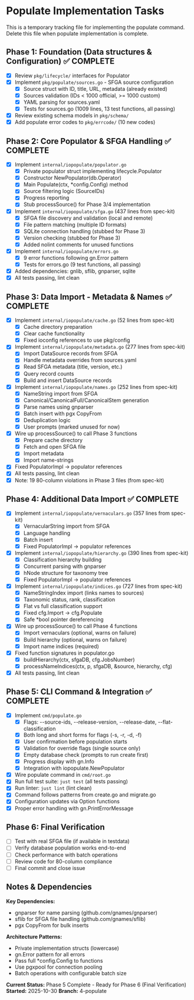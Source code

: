 # Populate Implementation Tasks

This is a temporary tracking file for implementing the populate command.
Delete this file when populate implementation is complete.

## Phase 1: Foundation (Data structures & Configuration) ✅ COMPLETE
- [x] Review `pkg/lifecycle/` interfaces for Populator
- [x] Implement `pkg/populate/sources.go` - SFGA source configuration
  - [x] Source struct with ID, title, URL, metadata (already existed)
  - [x] Sources validation (IDs < 1000 official, >= 1000 custom)
  - [x] YAML parsing for sources.yaml
  - [x] Tests for sources.go (1009 lines, 13 test functions, all passing)
- [x] Review existing schema models in `pkg/schema/`
- [x] Add populate error codes to `pkg/errcode/` (10 new codes)

## Phase 2: Core Populator & SFGA Handling ✅ COMPLETE
- [x] Implement `internal/iopopulate/populator.go`
  - [x] Private populator struct implementing lifecycle.Populator
  - [x] Constructor NewPopulator(db.Operator)
  - [x] Main Populate(ctx, *config.Config) method
  - [x] Source filtering logic (SourceIDs)
  - [x] Progress reporting
  - [x] Stub processSource() for Phase 3/4 implementation
- [x] Implement `internal/iopopulate/sfga.go` (437 lines from spec-kit)
  - [x] SFGA file discovery and validation (local and remote)
  - [x] File pattern matching (multiple ID formats)
  - [x] SQLite connection handling (stubbed for Phase 3)
  - [x] Version checking (stubbed for Phase 3)
  - [x] Added nolint comments for unused functions
- [x] Implement `internal/iopopulate/errors.go`
  - [x] 9 error functions following gn.Error pattern
  - [x] Tests for errors.go (9 test functions, all passing)
- [x] Added dependencies: gnlib, sflib, gnparser, sqlite
- [x] All tests passing, lint clean

## Phase 3: Data Import - Metadata & Names ✅ COMPLETE
- [x] Implement `internal/iopopulate/cache.go` (52 lines from spec-kit)
  - [x] Cache directory preparation
  - [x] Clear cache functionality
  - [x] Fixed ioconfig references to use pkg/config
- [x] Implement `internal/iopopulate/metadata.go` (277 lines from spec-kit)
  - [x] Import DataSource records from SFGA
  - [x] Handle metadata overrides from sources.yaml
  - [x] Read SFGA metadata (title, version, etc.)
  - [x] Query record counts
  - [x] Build and insert DataSource records
- [x] Implement `internal/iopopulate/names.go` (252 lines from spec-kit)
  - [x] NameString import from SFGA
  - [x] Canonical/CanonicalFull/CanonicalStem generation
  - [x] Parse names using gnparser
  - [x] Batch insert with pgx CopyFrom
  - [x] Deduplication logic
  - [x] User prompts (marked unused for now)
- [x] Wire up processSource() to call Phase 3 functions
  - [x] Prepare cache directory
  - [x] Fetch and open SFGA file
  - [x] Import metadata
  - [x] Import name-strings
- [x] Fixed PopulatorImpl → populator references
- [x] All tests passing, lint clean
- [x] Note: 19 80-column violations in Phase 3 files (from spec-kit)

## Phase 4: Additional Data Import ✅ COMPLETE
- [x] Implement `internal/iopopulate/vernaculars.go` (357 lines from spec-kit)
  - [x] VernacularString import from SFGA
  - [x] Language handling
  - [x] Batch insert
  - [x] Fixed PopulatorImpl → populator references
- [x] Implement `internal/iopopulate/hierarchy.go` (390 lines from spec-kit)
  - [x] Classification hierarchy building
  - [x] Concurrent parsing with gnparser
  - [x] hNode structure for taxonomy tree
  - [x] Fixed PopulatorImpl → populator references
- [x] Implement `internal/iopopulate/indices.go` (727 lines from spec-kit)
  - [x] NameStringIndex import (links names to sources)
  - [x] Taxonomic status, rank, classification
  - [x] Flat vs full classification support
  - [x] Fixed cfg.Import → cfg.Populate
  - [x] Safe *bool pointer dereferencing
- [x] Wire up processSource() to call Phase 4 functions
  - [x] Import vernaculars (optional, warns on failure)
  - [x] Build hierarchy (optional, warns on failure)
  - [x] Import name indices (required)
- [x] Fixed function signatures in populator.go
  - [x] buildHierarchy(ctx, sfgaDB, cfg.JobsNumber)
  - [x] processNameIndices(ctx, p, sfgaDB, &source, hierarchy, cfg)
- [x] All tests passing, lint clean

## Phase 5: CLI Command & Integration ✅ COMPLETE
- [x] Implement `cmd/populate.go`
  - [x] Flags: --source-ids, --release-version, --release-date, --flat-classification
  - [x] Both long and short forms for flags (-s, -r, -d, -f)
  - [x] User confirmation before population starts
  - [x] Validation for override flags (single source only)
  - [x] Empty database check (prompts to run create first)
  - [x] Progress display with gn.Info
  - [x] Integration with iopopulate.NewPopulator
- [x] Wire populate command in `cmd/root.go`
- [x] Run full test suite: `just test` (all tests passing)
- [x] Run linter: `just lint` (lint clean)
- [x] Command follows patterns from create.go and migrate.go
- [x] Configuration updates via Option functions
- [x] Proper error handling with gn.PrintErrorMessage

## Phase 6: Final Verification
- [ ] Test with real SFGA file (if available in testdata)
- [ ] Verify database population works end-to-end
- [ ] Check performance with batch operations
- [ ] Review code for 80-column compliance
- [ ] Final commit and close issue

## Notes & Dependencies

**Key Dependencies:**
- gnparser for name parsing (github.com/gnames/gnparser)
- sflib for SFGA file handling (github.com/gnames/sflib)
- pgx CopyFrom for bulk inserts

**Architecture Patterns:**
- Private implementation structs (lowercase)
- gn.Error pattern for all errors
- Pass full *config.Config to functions
- Use pgxpool for connection pooling
- Batch operations with configurable batch size

**Current Status:** Phase 5 Complete - Ready for Phase 6 (Final Verification)
**Started:** 2025-10-30
**Branch:** 4-populate
